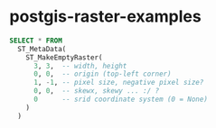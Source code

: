 postgis-raster-examples
=======================

``` sql
SELECT * FROM
  ST_MetaData(
    ST_MakeEmptyRaster(
      3, 3,  -- width, height
      0, 0,  -- origin (top-left corner)
      1, -1, -- pixel size, negative pixel size?
      0, 0,  -- skewx, skewy ... :/ ?
      0      -- srid coordinate system (0 = None)
    )
  )
```
